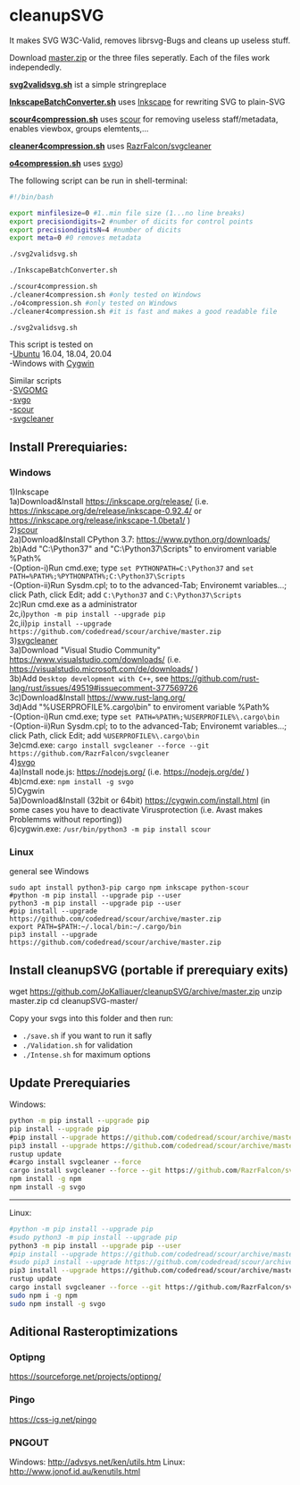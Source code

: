 # cleanupSVG
It makes SVG W3C-Valid, removes librsvg-Bugs and cleans up useless stuff.

Download [master.zip](https://github.com/JoKalliauer/cleanupSVG/archive/master.zip) or the three files seperatly.
Each of the files work independedly.

**[svg2validsvg.sh](https://github.com/JoKalliauer/cleanupSVG/blob/master/svg2validsvg.sh)** ist a simple stringreplace

**[InkscapeBatchConverter.sh](https://github.com/JoKalliauer/cleanupSVG/blob/master/InkscapeBatchConverter.sh)** uses [Inkscape](https://inkscape.org/en/develop/getting-started/) for rewriting SVG to plain-SVG

**[scour4compression.sh](https://github.com/JoKalliauer/cleanupSVG/blob/master/scour4compression.sh)** uses [scour](https://github.com/scour-project/scour) for removing useless staff/metadata, enables viewbox, groups elemtents,...

**[cleaner4compression.sh](https://github.com/JoKalliauer/cleanupSVG/blob/master/cleaner4compression.sh)** uses [RazrFalcon/svgcleaner](https://github.com/RazrFalcon/svgcleaner)

**[o4compression.sh](https://github.com/JoKalliauer/cleanupSVG/blob/master/o4compression.sh)** uses [svgo](https://github.com/svg/svgo))


The following script can be run in shell-terminal:
```bash
#!/bin/bash

export minfilesize=0 #1..min file size (1...no line breaks)
export precisiondigits=2 #number of dicits for control points
export precisiondigitsN=4 #number of dicits
export meta=0 #0 removes metadata

./svg2validsvg.sh

./InkscapeBatchConverter.sh

./scour4compression.sh
./cleaner4compression.sh #only tested on Windows
./o4compression.sh #only tested on Windows
./cleaner4compression.sh #it is fast and makes a good readable file

./svg2validsvg.sh


```

This script is tested on<br/>
-[Ubuntu](https://www.ubuntu.com/download/desktop) 16.04, 18.04, 20.04<br/>
-Windows with [Cygwin](https://cygwin.com/install.html)

Similar scripts<br/>
-[SVGOMG](https://github.com/jakearchibald/svgomg)<br/>
-[svgo](https://github.com/svg/svgo)<br/>
-[scour](https://github.com/scour-project/scour)<br/>
-[svgcleaner](https://github.com/RazrFalcon/svgcleaner)

## Install Prerequiaries:

### Windows<br/>
1)Inkscape<br/>
1a)Download&Install https://inkscape.org/release/ (i.e. https://inkscape.org/de/release/inkscape-0.92.4/ or https://inkscape.org/release/inkscape-1.0beta1/ )<br/>
2)[scour](https://github.com/scour-project/scour)<br/>
2a)Download&Install CPython 3.7: https://www.python.org/downloads/<br/>
2b)Add "C:\Python37" and "C:\Python37\Scripts" to enviroment variable %Path%<br/>
 -(Option-i)Run cmd.exe; type ```set PYTHONPATH=C:\Python37``` and ```set PATH=%PATH%;%PYTHONPATH%;C:\Python37\Scripts```<br/>
 -(Option-ii)Run Sysdm.cpl; to to the advanced-Tab; Environemt variables...; click Path, click Edit; add ```C:\Python37``` and ```C:\Python37\Scripts```<br/>
2c)Run cmd.exe as a administrator<br/>
2c,i)```python -m pip install --upgrade pip```<br/>
2c,ii)```pip install --upgrade https://github.com/codedread/scour/archive/master.zip```<br/>
3)[svgcleaner](https://github.com/RazrFalcon/svgcleaner)<br/>
3a)Download "Visual Studio Community" https://www.visualstudio.com/downloads/ (i.e. https://visualstudio.microsoft.com/de/downloads/ )<br/>
3b)Add `Desktop development with C++`, see https://github.com/rust-lang/rust/issues/49519#issuecomment-377569726<br/>
3c)Download&Install https://www.rust-lang.org/ <br/>
3d)Add "%USERPROFILE%\.cargo\bin" to enviroment variable %Path%<br/>
 -(Option-i)Run cmd.exe; type ```set PATH=%PATH%;%USERPROFILE%\.cargo\bin```<br/>
 -(Option-ii)Run Sysdm.cpl; to to the advanced-Tab; Environemt variables...; click Path, click Edit; add ```%USERPROFILE%\.cargo\bin```<br/>
3e)cmd.exe: ```cargo install svgcleaner --force --git https://github.com/RazrFalcon/svgcleaner```<br/>
4)[svgo](https://github.com/svg/svgo)<br/>
4a)Install node.js: https://nodejs.org/  (i.e. https://nodejs.org/de/ )<br/>
4b)cmd.exe: ```npm install -g svgo```<br/>
5)Cygwin<br/>
5a)Download&Install (32bit or 64bit) https://cygwin.com/install.html (in some cases you have to deactivate Virusprotection (i.e. Avast makes Problemms without reporting))<br/>
6)cygwin.exe: `/usr/bin/python3 -m pip install scour`

### Linux
general see Windows

```
sudo apt install python3-pip cargo npm inkscape python-scour
#python -m pip install --upgrade pip --user
python3 -m pip install --upgrade pip --user
#pip install --upgrade https://github.com/codedread/scour/archive/master.zip
export PATH=$PATH:~/.local/bin:~/.cargo/bin
pip3 install --upgrade https://github.com/codedread/scour/archive/master.zip
```

## Install cleanupSVG (portable if prerequiary exits)
wget https://github.com/JoKalliauer/cleanupSVG/archive/master.zip
unzip master.zip
cd cleanupSVG-master/

Copy your svgs into this folder and then run:
- `./save.sh` if you want to run it safly
- `./Validation.sh` for validation
- `./Intense.sh` for maximum options


## Update Prerequiaries

Windows:
```cmd
python -m pip install --upgrade pip
pip install --upgrade pip
#pip install --upgrade https://github.com/codedread/scour/archive/master.zip
pip3 install --upgrade https://github.com/codedread/scour/archive/master.zip
rustup update
#cargo install svgcleaner --force
cargo install svgcleaner --force --git https://github.com/RazrFalcon/svgcleaner
npm install -g npm
npm install -g svgo
```

----

Linux:
```bash
#python -m pip install --upgrade pip
#sudo python3 -m pip install --upgrade pip
python3 -m pip install --upgrade pip --user
#pip install --upgrade https://github.com/codedread/scour/archive/master.zip
#sudo pip3 install --upgrade https://github.com/codedread/scour/archive/master.zip
pip3 install --upgrade https://github.com/codedread/scour/archive/master.zip --user
rustup update
cargo install svgcleaner --force --git https://github.com/RazrFalcon/svgcleaner
sudo npm i -g npm 
sudo npm install -g svgo
```

## Aditional Rasteroptimizations
### Optipng

https://sourceforge.net/projects/optipng/


### Pingo
https://css-ig.net/pingo

### PNGOUT
Windows: http://advsys.net/ken/utils.htm
Linux: http://www.jonof.id.au/kenutils.html
